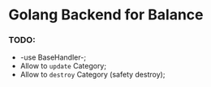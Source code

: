 # Golang Backend for Balance

### TODO:
* -use BaseHandler-;
* Allow to `update` Category;
* Allow to `destroy` Category (safety destroy);
